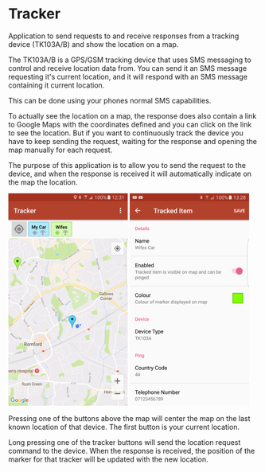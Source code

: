 # Tracker
Application to send requests to and receive responses from a tracking device (TK103A/B) and show the location on a map.

The TK103A/B is a GPS/GSM tracking device that uses SMS messaging to control and receive location data from. You can send it an SMS message requesting it's current location, and it will respond with an SMS message containing it current location.

This can be done using your phones normal SMS capabilities.

To actually see the location on a map, the response does also contain a link to Google Maps with the coordinates defined and you can click on the link to see the location. But if you want to continuously track the device you have to keep sending the request, waiting for the response and opening the map manually for each request.

The purpose of this application is to allow you to send the request to the device, and when the response is received it will automatically indicate on the map the location.

![](docs/Tracker-Map-sm.png?raw=true "Tracker Map Screen") 
![](docs/Tracked-Item-Details-sm.png?raw=true "Tracked Item Details")

Pressing one of the buttons above the map will center the map on the last known location of that device. The first button is your current location.

Long pressing one of the tracker buttons will send the location request command to the device. When the response is received, the position of the marker for that tracker will be updated with the new location.

